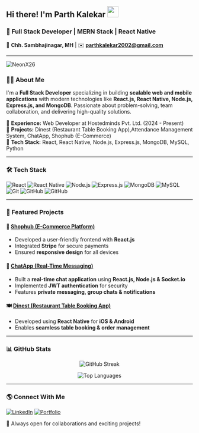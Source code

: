 ## Hi there! I'm Parth Kalekar  <img src="https://media.giphy.com/media/hvRJCLFzcasrR4ia7z/giphy.gif" width="30px">


### 🚀 Full Stack Developer | MERN Stack | React Native

📍 **Chh. Sambhajinagar, MH** | ✉️ **parthkalekar2002@gmail.com** 

---
<p align="left"> <img src="https://komarev.com/ghpvc/?username=parthkalekar&label=Profile%20views&color=0e75b6&style=flat" alt="NeonX26" /> </p>

### 👨‍💻 About Me
I'm a **Full Stack Developer** specializing in building **scalable web and mobile applications** with modern technologies like **React.js, React Native, Node.js, Express.js, and MongoDB**. Passionate about problem-solving, team collaboration, and delivering high-quality solutions.

🔹 **Experience:** Web Developer at Hostedminds Pvt. Ltd. (2024 - Present)  
🔹 **Projects:** Dinest (Restaurant Table Booking App),Attendance Management System,  ChatApp, Shophub (E-Commerce)  
🔹 **Tech Stack:** React, React Native, Node.js, Express.js, MongoDB, MySQL, Python 

---

### 🛠 Tech Stack

![React](https://img.shields.io/badge/React-61DAFB?style=for-the-badge&logo=react&logoColor=white)
![React Native](https://img.shields.io/badge/React_Native-61DAFB?style=for-the-badge&logo=react&logoColor=white)
![Node.js](https://img.shields.io/badge/Node.js-339933?style=for-the-badge&logo=node.js&logoColor=white)
![Express.js](https://img.shields.io/badge/Express.js-000000?style=for-the-badge&logo=express&logoColor=white)
![MongoDB](https://img.shields.io/badge/MongoDB-47A248?style=for-the-badge&logo=mongodb&logoColor=white)
![MySQL](https://img.shields.io/badge/MySQL-4479A1?style=for-the-badge&logo=mysql&logoColor=white)
![Git](https://img.shields.io/badge/Git-F05032?style=for-the-badge&logo=git&logoColor=white)
![GitHub](https://img.shields.io/badge/GitHub-181717?style=for-the-badge&logo=github&logoColor=white)
![GitHub](https://img.shields.io/badge/Python-181717?style=for-the-badge&logo=python&logoColor=white)

---

### 📌 Featured Projects

#### 🚀 [Shophub (E-Commerce Platform)](https://github.com/parthkalekar/shophub-frontend)
- Developed a user-friendly frontend with **React.js**
- Integrated **Stripe** for secure payments
- Ensured **responsive design** for all devices

#### 💬 [ChatApp (Real-Time Messaging)](https://github.com/your-username/chatapp)
- Built a **real-time chat application** using **React.js, Node.js & Socket.io**
- Implemented **JWT authentication** for security
- Features **private messaging, group chats & notifications**

#### 🍽️ [Dinest (Restaurant Table Booking App)](https://github.com/your-username/dinest)
- Developed using **React Native** for **iOS & Android**
- Enables **seamless table booking & order management**

---

### 📊 GitHub Stats
<p align="center">
  <img src="https://github-readme-streak-stats.herokuapp.com/?user=parthkalekar&theme=tokyonight" alt="GitHub Streak" />
</p>

<p align="center">
  <img src="https://github-readme-stats.vercel.app/api/top-langs/?username=parthkalekar&layout=compact&theme=tokyonight" alt="Top Languages" />
</p>

---

### 🌎 Connect With Me
[![LinkedIn](https://img.shields.io/badge/LinkedIn-0A66C2?style=for-the-badge&logo=linkedin&logoColor=white)](https://www.linkedin.com/in/parth-kalekar-28205018b) 
[![Portfolio](https://img.shields.io/badge/Portfolio-FF5733?style=for-the-badge&logo=google-chrome&logoColor=white)](https://my-portfolio-rosy-seven-45.vercel.app/)

🚀 Always open for collaborations and exciting projects!
